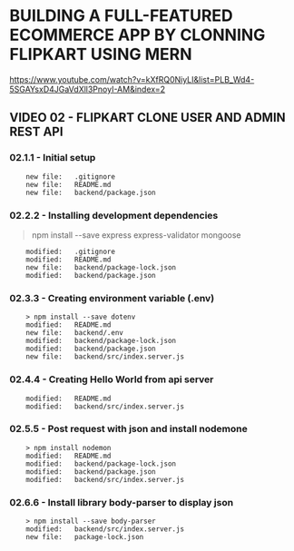 # BUILDING A FULL-FEATURED ECOMMERCE APP BY CLONNING FLIPKART USING MERN

https://www.youtube.com/watch?v=kXfRQ0NiyLI&list=PLB_Wd4-5SGAYsxD4JGaVdXll3PnoyI-AM&index=2

## VIDEO 02 - FLIPKART CLONE USER AND ADMIN REST API

### 02.1.1 - Initial setup

        new file:   .gitignore
        new file:   README.md
        new file:   backend/package.json

### 02.2.2 - Installing development dependencies

> npm install --save express express-validator mongoose

        modified:   .gitignore
        modified:   README.md
        new file:   backend/package-lock.json
        modified:   backend/package.json

### 02.3.3 - Creating environment variable (.env)

        > npm install --save dotenv
        modified:   README.md
        new file:   backend/.env
        modified:   backend/package-lock.json
        modified:   backend/package.json
        new file:   backend/src/index.server.js

### 02.4.4 - Creating Hello World from api server

        modified:   README.md
        modified:   backend/src/index.server.js

### 02.5.5 - Post request with json and install nodemone

        > npm install nodemon
        modified:   README.md
        modified:   backend/package-lock.json
        modified:   backend/package.json
        modified:   backend/src/index.server.js

### 02.6.6 - Install library body-parser to display json

        > npm install --save body-parser
        modified:   backend/src/index.server.js
        new file:   package-lock.json
